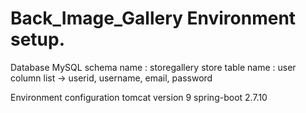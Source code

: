 # Back_Image_Gallery Environment setup.
Database MySQL
schema name : storegallery
store table name : user
column list -> userid, username, email, password

Environment configuration
tomcat version 9
spring-boot 2.7.10
